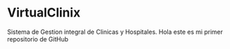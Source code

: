 # VirtualClinix
Sistema de Gestion integral de Clinicas y Hospitales.
Hola este es mi primer repositorio de GitHub
